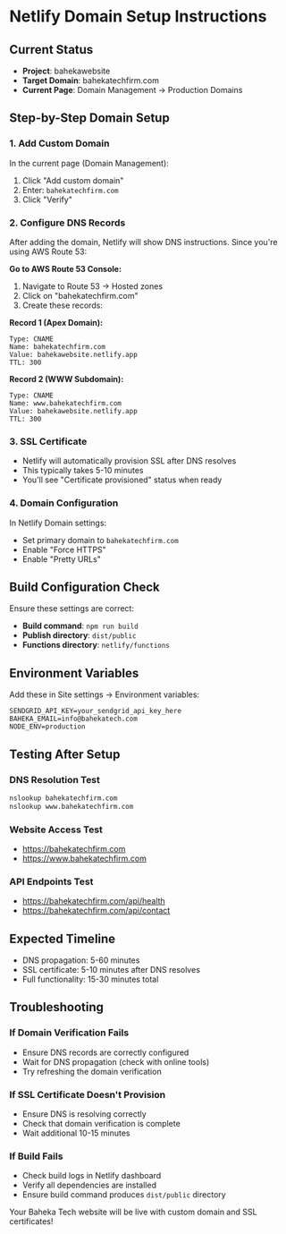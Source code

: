# Netlify Domain Setup Instructions

## Current Status
- **Project**: bahekawebsite
- **Target Domain**: bahekatechfirm.com
- **Current Page**: Domain Management → Production Domains

## Step-by-Step Domain Setup

### 1. Add Custom Domain
In the current page (Domain Management):
1. Click "Add custom domain"
2. Enter: `bahekatechfirm.com`
3. Click "Verify"

### 2. Configure DNS Records
After adding the domain, Netlify will show DNS instructions. Since you're using AWS Route 53:

**Go to AWS Route 53 Console:**
1. Navigate to Route 53 → Hosted zones
2. Click on "bahekatechfirm.com"
3. Create these records:

**Record 1 (Apex Domain):**
```
Type: CNAME
Name: bahekatechfirm.com
Value: bahekawebsite.netlify.app
TTL: 300
```

**Record 2 (WWW Subdomain):**
```
Type: CNAME
Name: www.bahekatechfirm.com
Value: bahekawebsite.netlify.app
TTL: 300
```

### 3. SSL Certificate
- Netlify will automatically provision SSL after DNS resolves
- This typically takes 5-10 minutes
- You'll see "Certificate provisioned" status when ready

### 4. Domain Configuration
In Netlify Domain settings:
- Set primary domain to `bahekatechfirm.com`
- Enable "Force HTTPS"
- Enable "Pretty URLs"

## Build Configuration Check

Ensure these settings are correct:
- **Build command**: `npm run build`
- **Publish directory**: `dist/public`
- **Functions directory**: `netlify/functions`

## Environment Variables

Add these in Site settings → Environment variables:
```
SENDGRID_API_KEY=your_sendgrid_api_key_here
BAHEKA_EMAIL=info@bahekatech.com
NODE_ENV=production
```

## Testing After Setup

### DNS Resolution Test
```bash
nslookup bahekatechfirm.com
nslookup www.bahekatechfirm.com
```

### Website Access Test
- https://bahekatechfirm.com
- https://www.bahekatechfirm.com

### API Endpoints Test
- https://bahekatechfirm.com/api/health
- https://bahekatechfirm.com/api/contact

## Expected Timeline
- DNS propagation: 5-60 minutes
- SSL certificate: 5-10 minutes after DNS resolves
- Full functionality: 15-30 minutes total

## Troubleshooting

### If Domain Verification Fails
- Ensure DNS records are correctly configured
- Wait for DNS propagation (check with online tools)
- Try refreshing the domain verification

### If SSL Certificate Doesn't Provision
- Ensure DNS is resolving correctly
- Check that domain verification is complete
- Wait additional 10-15 minutes

### If Build Fails
- Check build logs in Netlify dashboard
- Verify all dependencies are installed
- Ensure build command produces `dist/public` directory

Your Baheka Tech website will be live with custom domain and SSL certificates!